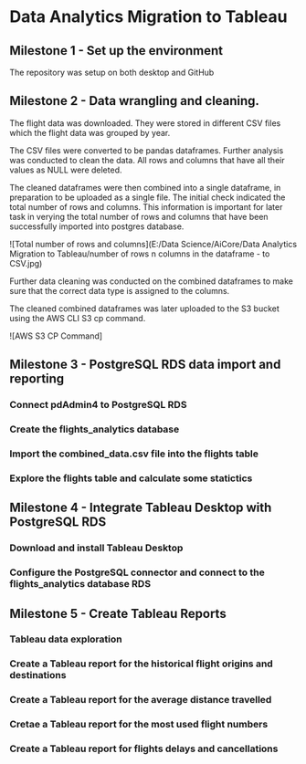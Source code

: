 # Data Analytics Migration to Tableau

## Milestone 1 - Set up the environment
The repository was setup on both desktop and GitHub

## Milestone 2 - Data wrangling and cleaning.
The flight data was downloaded. They were stored in different CSV files which the flight data was grouped by year.  

The CSV files were converted to be pandas dataframes. Further analysis was conducted to clean the data. All rows and columns that have all their values as NULL were deleted. 

The cleaned dataframes were then combined into a single dataframe, in preparation to be uploaded as a single file. The initial check indicated the total number of rows and columns. This information is important for later task in verying the total number of rows and columns that have been successfully imported into postgres database.

![Total number of rows and columns](E:/Data Science/AiCore/Data Analytics Migration to Tableau/number of rows n columns in the dataframe - to CSV.jpg)

Further data cleaning was conducted on the combined dataframes to make sure that the correct data type is assigned to the columns.

The cleaned combined dataframes was later uploaded to the S3 bucket using the AWS CLI S3 cp command.

![AWS S3 CP Command]

## Milestone 3 - PostgreSQL RDS data import and reporting

### Connect pdAdmin4 to PostgreSQL RDS

### Create the flights_analytics database

### Import the combined_data.csv file into the flights table

### Explore the flights table and calculate some statictics



## Milestone 4 - Integrate Tableau Desktop with PostgreSQL RDS

### Download and install Tableau Desktop

### Configure the PostgreSQL connector and connect to the flights_analytics database RDS

## Milestone 5 - Create Tableau Reports

### Tableau data exploration

### Create a Tableau report for the historical flight origins and destinations

### Create a Tableau report for the average distance travelled

### Cretae a Tableau report for the most used flight numbers

### Create a Tableau report for flights delays and cancellations


